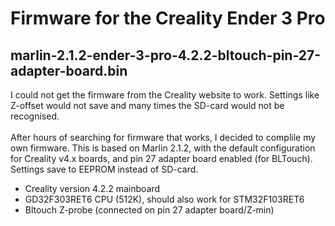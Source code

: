 # Firmware for the Creality Ender 3 Pro
## marlin-2.1.2-ender-3-pro-4.2.2-bltouch-pin-27-adapter-board.bin
I could not get the firmware from the Creality website to work. Settings like Z-offset would not save and many times the SD-card would not be recognised.<br><br>After hours of searching for firmware that works, I decided to complile my own firmware. This is based on Marlin 2.1.2, with the default configuration for Creality v4.x boards, and pin 27 adapter board enabled (for BLTouch). Settings save to EEPROM instead of SD-card.

- Creality version 4.2.2 mainboard
- GD32F303RET6 CPU (512K), should also work for STM32F103RET6 
- Bltouch Z-probe (connected on pin 27 adapter board/Z-min)
